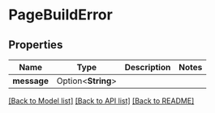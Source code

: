 # PageBuildError

## Properties

Name | Type | Description | Notes
------------ | ------------- | ------------- | -------------
**message** | Option<**String**> |  | 

[[Back to Model list]](../README.md#documentation-for-models) [[Back to API list]](../README.md#documentation-for-api-endpoints) [[Back to README]](../README.md)


